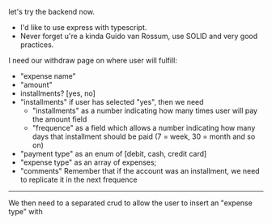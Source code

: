 let's try the backend now.
* I'd like to use express with typescript. 
* Never forget u're a kinda Guido van Rossum, use SOLID and very good practices.

I need our withdraw page on where user will fulfill:
- "expense name"
- "amount"
- installments? [yes, no]
- "installments" if user has selected "yes", then we need
  - "installments" as a number indicating how many times user will pay the amount field
  - "frequence" as a field which allows a number indicating how many days that installment should be paid (7 = week, 30 = month and so on)
- "payment type" as an enum of [debit, cash, credit card]
- "expense type" as an array of expenses;
- "comments"
Remember that if the account was an installment, we need to replicate it in the next frequence
------------------------


We then need to a separated crud to allow the user to insert an "expense type" with  